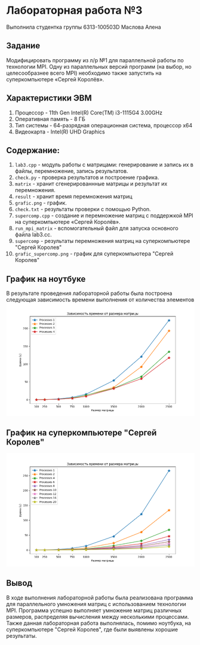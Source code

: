 # Лабораторная работа №3
Выполнила студентка группы 6313-100503D Маслова Алена

## Задание
Модифицировать программу из л/р №1 для параллельной работы по технологии MPI. Одну из параллельных версий программ (на выбор, но целесообразнее всего MPI) необходимо также запустить на суперкомпьютере «Сергей Королёв».

## Характеристики ЭВМ
1) Процессор - 11th Gen Intel(R) Core(TM) i3-1115G4 3.00GHz 
2) Оперативная память - 8 ГБ
3) Тип системы - 64-разрядная операционная система, процессор x64
4) Видеокарта - Intel(R) UHD Graphics

## Содержание:
1) `lab3.cpp` - модуль работы с матрицами: генерирование и запись их в файлы, перемножение, запись результатов.
2) `check.py` - проверка результатов и построение графика.
3) `matrix` - хранит сгенерированнные матрицы и результат их перемножения.
4) `result` - хранит время перемножения матриц
5) `grafic.png` - график.
6) `check.txt` - результаты проверки с помощью Python.
7) `supercomp.cpp` - создание и перемножение матриц с поддержкой MPI на суперкомпьютере «Сергей Королёв».
8) `run_mpi_matrix` - вспомогательный файл для запуска основного файла lab3.cc.
9) `supercomp` - результаты перемножения матриц на суперкомпьютере "Сергей Королев"
10) `grafic_supercomp.png` - график для суперкомпьютера "Сергей Королев"

## График на ноутбуке
В результате проведения лабораторной работы была построена следующая зависимость времени выполнения от количества элементов
![График](grafic.png)

## График на суперкомпьютере "Сергей Королев"
![Сергей Королев](grafic_supercomp.png)

## Вывод
В ходе выполнения лабораторной работы была реализована программа для параллельного умножения матриц с использованием технологии MPI. Программа успешно выполняет умножение матриц различных размеров, распределяя вычисления между несколькими процессами. Также данная лабораторная работа выполнялась, помимо ноутбука, на суперкомпьютере "Сергей Королев", где были выявлены хорошие результаты. 